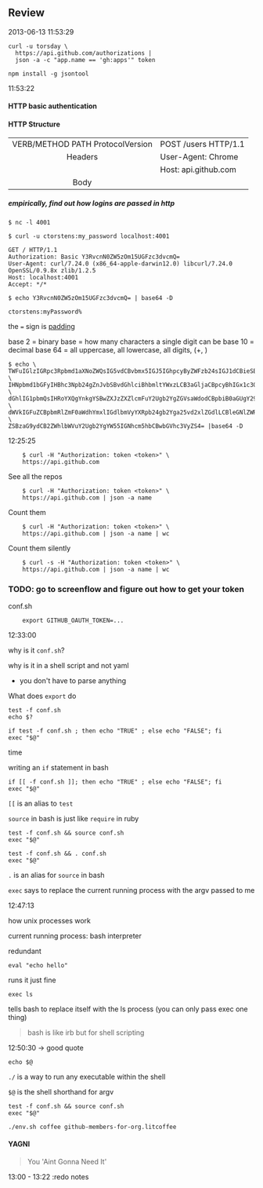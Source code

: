 ## Review

2013-06-13
11:53:29

```
curl -u torsday \
  https://api.github.com/authorizations |
  json -a -c "app.name == 'gh:apps'" token
```

```
npm install -g jsontool
```

11:53:22

#### HTTP basic authentication

#### HTTP Structure
|                                |                     |
|:------------------------------:|:--------------------|
|VERB/METHOD PATH ProtocolVersion|POST /users HTTP/1.1 |
|Headers                         | User-Agent: Chrome  |
|                                |Host: api.github.com |
|Body                            |                     |


##### empirically, find out how logins are passed in http
```
$ nc -l 4001
```

```
$ curl -u ctorstens:my_password localhost:4001
```

```
GET / HTTP/1.1
Authorization: Basic Y3RvcnN0ZW5zOm15UGFzc3dvcmQ=
User-Agent: curl/7.24.0 (x86_64-apple-darwin12.0) libcurl/7.24.0 OpenSSL/0.9.8x zlib/1.2.5
Host: localhost:4001
Accept: */*
```

```
$ echo Y3RvcnN0ZW5zOm15UGFzc3dvcmQ= | base64 -D
```

```
ctorstens:myPassword%
```

the ```=``` sign is [padding](https://en.wikipedia.org/wiki/Base64#Padding)

base  2 = binary
base = how many characters a single digit can be
base 10 = decimal
base 64 = all uppercase, all lowercase, all digits, (+, \)

```
$ echo \
TWFuIGlzIGRpc3Rpbmd1aXNoZWQsIG5vdCBvbmx5IGJ5IGhpcyByZWFzb24sIGJ1dCBieSB0aGlz \
IHNpbmd1bGFyIHBhc3Npb24gZnJvbSBvdGhlciBhbmltYWxzLCB3aGljaCBpcyBhIGx1c3Qgb2Yg \
dGhlIG1pbmQsIHRoYXQgYnkgYSBwZXJzZXZlcmFuY2Ugb2YgZGVsaWdodCBpbiB0aGUgY29udGlu \
dWVkIGFuZCBpbmRlZmF0aWdhYmxlIGdlbmVyYXRpb24gb2Yga25vd2xlZGdlLCBleGNlZWRzIHRo \
ZSBzaG9ydCB2ZWhlbWVuY2Ugb2YgYW55IGNhcm5hbCBwbGVhc3VyZS4= |base64 -D
```

12:25:25


        $ curl -H "Authorization: token <token>" \
        https://api.github.com


See all the repos


        $ curl -H "Authorization: token <token>" \
        https://api.github.com | json -a name


Count them


        $ curl -H "Authorization: token <token>" \
        https://api.github.com | json -a name | wc


Count them silently

        $ curl -s -H "Authorization: token <token>" \
        https://api.github.com | json -a name | wc


### TODO: go to screenflow and figure out how to get your token

conf.sh

        export GITHUB_OAUTH_TOKEN=...

12:33:00

why is it ```conf.sh```?

why is it in a shell script and not yaml
- you don't have to parse anything

What does ```export``` do

```
test -f conf.sh
echo $?
```


```
if test -f conf.sh ; then echo "TRUE" ; else echo "FALSE"; fi
exec "$@"
```

time

writing an ```if``` statement in bash

```
if [[ -f conf.sh ]]; then echo "TRUE" ; else echo "FALSE"; fi
exec "$@"
```

```[[``` is an alias to ```test```

```source``` in bash is just like ```require``` in ruby

```
test -f conf.sh && source conf.sh
exec "$@"
```

```
test -f conf.sh && . conf.sh
exec "$@"
```

```.``` is an alias for ```source``` in bash

```exec``` says to replace the current running process with the argv passed to me

12:47:13

how unix processes work

current running process: bash interpreter


redundant

```
eval "echo hello"
```

runs it just fine

```
exec ls
```

tells bash to replace itself with the ls process (you can only pass exec one thing)

> bash is like irb but for shell scripting

12:50:30 -> good quote

```echo $@```

```./``` is a way to run any executable within the shell

```$@``` is the shell shorthand for argv

```
test -f conf.sh && source conf.sh
exec "$@"
```

```
./env.sh coffee github-members-for-org.litcoffee
```

#### YAGNI

> You 'Aint Gonna Need It'


13:00 - 13:22 :redo notes
